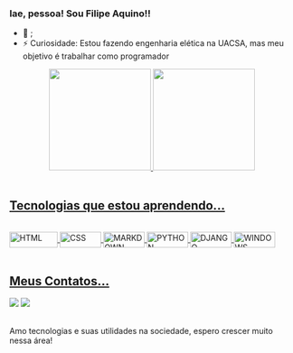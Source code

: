 ### Iae, pessoa! Sou Filipe Aquino!! <br>

- 🌱 ;
- ⚡ Curiosidade: Estou fazendo engenharia elética na UACSA, mas meu objetivo é trabalhar como programador <br>

<div align="center">
  <a href="https://github.com/filipeaquino">
  <img height="180em" src="https://github-readme-stats.vercel.app/api?username=filipeaquino&show_icons=true&theme=github_dark&include_all_commits=true&count_private=true"/>
  <img height="180em" src="https://github-readme-stats.vercel.app/api/top-langs/?username=filipeaquino&layout=compact&langs_count=7&theme=cobalt2"/>
</div> <br>
  
  ## Tecnologias que estou aprendendo...
  
<div style="display: inline_block"><br>
  <img align="center" alt="HTML" height="28" width="85" src="https://img.shields.io/badge/HTML5-E34F26?style=for-the-badge&logo=html5&logoColor=white">
  <img align="center" alt="CSS" height="28" width="73" src="https://img.shields.io/badge/CSS3-1572B6?style=for-the-badge&logo=css3&logoColor=white">
  <img align="center" alt="MARKDOWN" height="28" width="73" src="https://img.shields.io/badge/Markdown-000000?style=for-the-badge&logo=markdown&logoColor=white">
  <img align="center" alt="PYTHON" height="28" width="73" src="https://img.shields.io/badge/Python-14354C?style=for-the-badge&logo=python&logoColor=white">
  <img align="center" alt="DJANGO" height="28" width="73" src="https://img.shields.io/badge/Django-092E20?style=for-the-badge&logo=django&logoColor=white">
  <img align="center" alt="WINDOWS" height="28" width="73" src="https://img.shields.io/badge/Windows-0078D6?style=for-the-badge&logo=windows&logoColor=white">
  
</div> <br>
  
  ## Meus Contatos... <br>
 
<div> 
  <a href="https://instagram.com/filipe_aquino11" target="_blank"><img src="https://img.shields.io/badge/Instagram-E4405F?style=for-the-badge&logo=instagram&logoColor=white" target="_blank"></a>
  <a href="https://www.linkedin.com/in/filipeaquino11/" target="_blank"><img src="https://img.shields.io/badge/LinkedIn-0077B5?style=for-the-badge&logo=linkedin&logoColor=white"></a>
</div> <br>
  
  Amo tecnologias e suas utilidades na sociedade, espero crescer muito nessa área!
